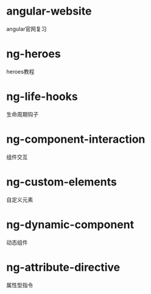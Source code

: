 # angular-website
angular官网复习

# ng-heroes
heroes教程

# ng-life-hooks
生命周期钩子

# ng-component-interaction
组件交互

# ng-custom-elements
自定义元素

# ng-dynamic-component
动态组件

# ng-attribute-directive
属性型指令
